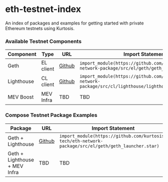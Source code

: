 # eth-testnet-index
An index of packages and examples for getting started with private Ethereum testnets using Kurtosis.

### Available Testnet Components

| Component | Type | URL | Import Statement |
| --- | --- | --- | --- |
| Geth | EL client | [Github](https://github.com/kurtosis-tech/eth-network-package/blob/main/src/el/geth/geth_launcher.star) | `import_module(https://github.com/kurtosis-tech/eth-network-package/src/el/geth/geth_launcher.star)` |
| Lighthouse | CL client | [Github](https://github.com/kurtosis-tech/eth-network-package/blob/main/src/cl/lighthouse/lighthouse_launcher.star) | `import_module(https://github.com/kurtosis-tech/eth-network-package/src/cl/lighthouse/lighthouse_launcher.star)` |
| MEV Boost | MEV Infra | TBD | TBD |

### Compose Testnet Package Examples

| Package | URL | Import Statement |
| --- | --- | --- |
| Geth + Lighthouse | [Github](https://github.com/kurtosis-tech/eth-network-package/blob/main/src/el/geth/geth_launcher.star) | `import_module(https://github.com/kurtosis-tech/eth-network-package/src/el/geth/geth_launcher.star)` |
| Geth + Lighthouse + MEV Infra | TBD | TBD |
